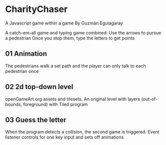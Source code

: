 # CharityChaser

A Javascript game within a game
By
Guzmán Eguiagaray

A catch-em-all game and typing game combined:
Use the arrows to pursue a pedestrian
Once you stop them, type the letters to get points  

## 01 Animation
The pedestrians walk a set path and the player can only talk to each pedestrian once

## 02 2d top-down level
openGameArt.org assets and tilesets. An original level with layers (out-of-bounds, foreground) with Tiled program

## 03 Guess the letter
When the program detects a collision, the second game is triggered. Event listener controls for one key input and sets off animations



